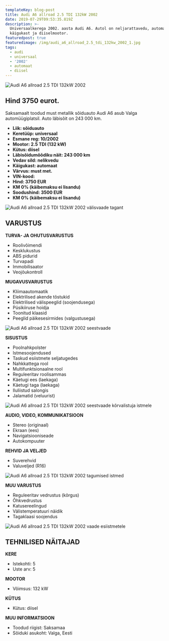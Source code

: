```yaml
---
templateKey: blog-post
title: Audi A6 allroad 2.5 TDI 132kW 2002
date: 2019-07-29T09:53:35.819Z
description: >-
  Universaalkerega 2002. aasta Audi A6. Autol on neljarattavedu, automaat
  käigukast ja diiselmootor.
featuredpost: true
featuredimage: /img/audi_a6_allroad_2.5_tdi_132kw_2002_1.jpg
tags:
  - audi
  - universaal
  - '2002'
  - automaat
  - diisel
---
```

![Audi A6 allroad 2.5 TDI 132kW 2002](/img/audi_a6_allroad_2.5_tdi_132kw_2002_1.jpg "Audi A6 allroad 2.5 TDI 132kW 2002")

## Hind 3750 eurot.

Saksamaalt toodud must metallik sõiduauto Audi A6 asub Valga automüügiplatsil. Auto läbisõit on 243 000 km.

* **Liik:	sõiduauto**
* **Keretüüp:	universaal**
* **Esmane reg:	10/2002**
* **Mootor:	2.5 TDI (132 kW)**
* **Kütus:	diisel**
* **Läbisõidumõõdiku näit:	243 000 km**
* **Vedav sild:	nelikvedu**
* **Käigukast:	automaat**
* **Värvus:	must met.**
* **VIN-kood:**	
* **Hind:	3750 EUR**
* **KM 0% (käibemaksu ei lisandu)**
* **Soodushind:	3500 EUR**
* **KM 0% (käibemaksu ei lisandu)**

![Audi A6 allroad 2.5 TDI 132kW 2002 välisvaade tagant](/img/audi_a6_allroad_2.5_tdi_132kw_2002_2.jpg "Audi A6 allroad 2.5 TDI 132kW 2002 välisvaade tagant")

## VARUSTUS

**TURVA- JA OHUTUSVARUSTUS**

* Roolivõimendi
* Kesklukustus
* ABS pidurid
* Turvapadi
* Immobilisaator
* Veojõukontroll

**MUGAVUSVARUSTUS**

* Kliimaautomaatik
* Elektrilised akende tõstukid
* Elektrilised välispeeglid (soojendusega)
* Püsikiiruse hoidja
* Toonitud klaasid
* Peeglid päikesesirmides (valgustusega)

![Audi A6 allroad 2.5 TDI 132kW 2002 seestvaade](/img/audi_a6_allroad_2.5_tdi_132kw_2002_3.jpg "Audi A6 allroad 2.5 TDI 132kW 2002 seestvaade")

**SISUSTUS**

* Poolnahkpolster
* Istmesoojendused
* Taskud esiistmete seljatugedes
* Nahkkattega rool
* Multifunktsionaalne rool
* Reguleeritav roolisammas
* Käetugi ees (laekaga)
* Käetugi taga (laekaga)
* Iluliistud salongis
* Jalamatid (veluurist)

![Audi A6 allroad 2.5 TDI 132kW 2002 seestvaade kõrvalistuja istmele](/img/audi_a6_allroad_2.5_tdi_132kw_2002_4.jpg "Audi A6 allroad 2.5 TDI 132kW 2002 seestvaade kõrvalistuja kohale")

**AUDIO, VIDEO, KOMMUNIKATSIOON**

* Stereo (originaal)
* Ekraan (ees)
* Navigatsiooniseade
* Autokompuuter

**REHVID JA VELJED**

* Suverehvid
* Valuveljed (R16)

![Audi A6 allroad 2.5 TDI 132kW 2002 tagumised istmed](/img/audi_a6_allroad_2.5_tdi_132kw_2002_7.jpg "Audi A6 allroad 2.5 TDI 132kW 2002 tagumised istmed")

**MUU VARUSTUS**

* Reguleeritav vedrustus (kõrgus)
* Õhkvedrustus
* Katusereelingud
* Välistemperatuuri näidik
* Tagaklaasi soojendus

![Audi A6 allroad 2.5 TDI 132kW 2002 vaade esiistmetele](/img/audi_a6_allroad_2.5_tdi_132kw_2002_6.jpg "Audi A6 allroad 2.5 TDI 132kW 2002 vaade esiistmetele")

## TEHNILISED NÄITAJAD

**KERE**

* Istekohti:	5
* Uste arv:	5

**MOOTOR**

* Võimsus:	132 kW

**KÜTUS**

* Kütus:	diisel

**MUU INFORMATSIOON**

* Toodud riigist: Saksamaa
* Sõiduki asukoht: Valga, Eesti

